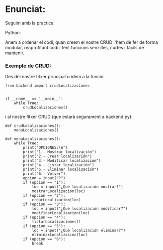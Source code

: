 # Enunciat:

Seguim amb la pràctica.

Python:

Anem a ordenar el codi, quan creem el nostre CRUD l'hem de fer de forma modular, reaprofitant codi i fent funcions senzilles, curtes i fàcils de mantenir.

### Exemple de CRUD:

Des del nostre fitxer principal cridem a la funció 

```
from backend import crudLocalizaciones


if __name__ == '__main__':
    while True:
        crudLocalizaciones()
```

i al nostre fitxer CRUD (que estarà segurament a backend.py):

```
def crudLocalizaciones():
    menuLocalizaciones()

def menuLocalizaciones():
    while True:
        print("OPCIONES:\n")
        print("1.- Mostrar localización")
        print("2.- Crear localización")
        print("3.- Modificar localización")
        print("4.- Listar localización")
        print("5.- Eliminar localización")
        print("6.- Volver")
        opcion = input("?")
        if (opcion == "1"):
            loc = input("¿Qué localización mostrar?")
            mostrarLocalizacion(loc)
        if (opcion == "2"):        
            crearLocalizacion(loc)
        if (opcion == "3"):
            loc = input("¿Qué localización modificar?")
            modificarLocalizacion(loc)            
        if (opcion == "4"):
            listarLocalizaciones()
        if (opcion == "5"):
            loc = input("¿Qué localización eliminar?")
            eliminarLocalizacion(loc)
        if (opcion == "6"):
            break
```
